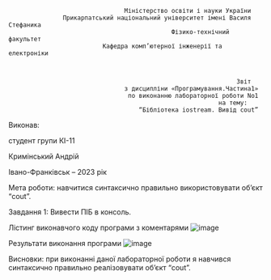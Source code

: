                                     Міністерство освіти і науки України
                   Прикарпатський національний університет імені Василя Стефаника
                                                 Фізико-технічний факультет
                              Кафедра комп’ютерної інженерії та електроніки



                                                                   Звіт
                                    з дисципліни «Програмування.Частина1»
                                     по виконанню лабораторної роботи No1
                                                              на тему:
                                        “Бібліотека iostream. Вивід cout”


Виконав:

студент групи КІ-11

Кримінський Андрій




Івано-Франківськ – 2023 рік


Мета роботи: навчитися синтаксично правильно використовувати об’єкт “cout”.

Завдання 1:
Вивести ПІБ в консоль.

Лістинг виконавчого коду програми з коментарями
![image](https://github.com/AndrewKrmn/Programing/assets/134720993/db944a2e-fb4f-498c-bf0a-fb11d863399c)





Результати виконання програми
![image](https://github.com/AndrewKrmn/Programing/assets/134720993/dd12e2d5-0bbd-429d-8bd5-f5be9f048e7e)





Висновки: при виконанні даної лабораторної роботи я навчився синтаксично
правильно реалізовувати об’єкт “cout”.
